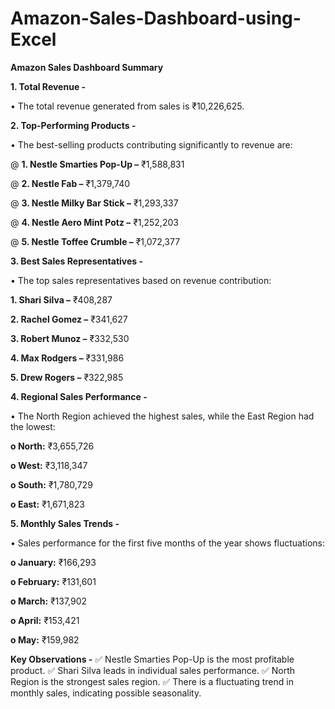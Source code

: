 # Amazon-Sales-Dashboard-using-Excel

**Amazon Sales Dashboard Summary**

**1. Total Revenue -** 

• The total revenue generated from sales is ₹10,226,625.


**2. Top-Performing Products -** 

• The best-selling products contributing significantly to revenue are:

   @ **1.	Nestle Smarties Pop-Up –** ₹1,588,831

   @ **2.	Nestle Fab –** ₹1,379,740

   @ **3.	Nestle Milky Bar Stick –** ₹1,293,337
   
   @ **4.	Nestle Aero Mint Potz –** ₹1,252,203

   @ **5.	Nestle Toffee Crumble –** ₹1,072,377

**3. Best Sales Representatives -** 

• The top sales representatives based on revenue contribution:

**1.	Shari Silva –** ₹408,287

**2.	Rachel Gomez –** ₹341,627

**3.	Robert Munoz –** ₹332,530

**4.	Max Rodgers –** ₹331,986

**5.	Drew Rogers –** ₹322,985

**4. Regional Sales Performance -**

•	The North Region achieved the highest sales, while the East Region had the lowest:

**o	North:** ₹3,655,726

**o	West:** ₹3,118,347

**o	South:** ₹1,780,729

**o	East:** ₹1,671,823

**5. Monthly Sales Trends -**

•	Sales performance for the first five months of the year shows fluctuations:

**o	January:** ₹166,293

**o	February:** ₹131,601

**o	March:** ₹137,902

**o	April:** ₹153,421

**o	May:** ₹159,982

**Key Observations -**
  ✅ Nestle Smarties Pop-Up is the most profitable product.
  ✅ Shari Silva leads in individual sales performance.
  ✅ North Region is the strongest sales region.
  ✅ There is a fluctuating trend in monthly sales, indicating possible seasonality.

